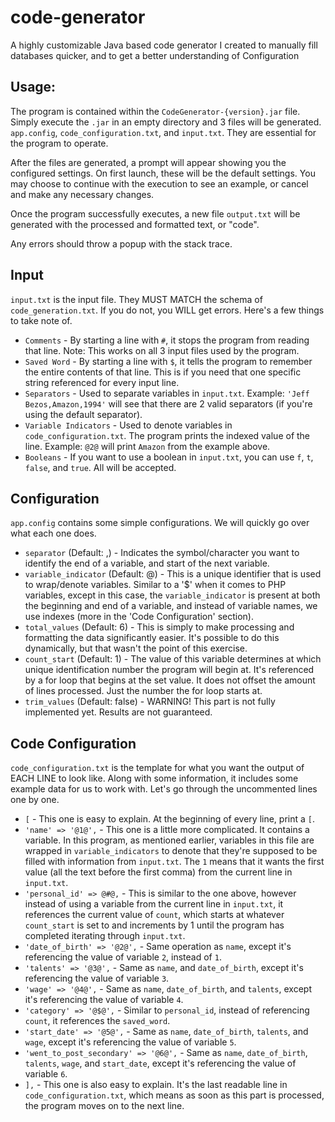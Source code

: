 # code-generator
A highly customizable Java based code generator I created to manually fill databases quicker, and to get a better understanding of Configuration

## Usage:

The program is contained within the `CodeGenerator-{version}.jar` file. Simply execute the `.jar` in an empty directory
and 3 files will be generated. `app.config`, `code_configuration.txt`, and `input.txt`. They are essential for the program to operate.

After the files are generated, a prompt will appear showing you the configured settings. On first launch, these will be the default settings. You may choose to continue with the execution to see an example, or cancel and make any necessary changes. 

Once the program successfully executes, a new file `output.txt` will be generated with the processed and formatted text, or "code".

Any errors should throw a popup with the stack trace.

## Input
`input.txt` is the input file. They MUST MATCH the schema of `code_generation.txt`. If you do not, you WILL get errors. Here's a few things to take note of.
* `Comments` - By starting a line with `#`, it stops the program from reading that line. Note: This works on all 3 input files used by the program.
* `Saved Word` - By starting a line with `$`, it tells the program to remember the entire contents of that line. This is if you need that one specific string referenced for every input line.
* `Separators` - Used to separate variables in `input.txt`. Example: `'Jeff Bezos,Amazon,1994'` will see that there are 2 valid separators (if you're using the default separator).
* `Variable Indicators` - Used to denote variables in `code_configuration.txt`. The program prints the indexed value of the line. Example: `@2@` will print `Amazon` from the example above.
* `Booleans` - If you want to use a boolean in `input.txt`, you can use `f`, `t`, `false`, and `true`. All will be accepted.


## Configuration 
`app.config` contains some simple configurations. We will quickly go over what each one does.
* `separator` (Default: ,) - Indicates the symbol/character you want to identify the end of a variable, and start of the next variable.
* `variable_indicator` (Default: @) - This is a unique identifier that is used to wrap/denote variables. Similar to a '$' when it comes to PHP variables, except in this case, the `variable_indicator` is present at both the beginning and end of a variable, and instead of variable names, we use indexes (more in the 'Code Configuration' section).
* `total_values` (Default: 6) - This is simply to make processing and formatting the data significantly easier. It's possible to do this dynamically, but that wasn't the point of this exercise.
* `count_start` (Default: 1) - The value of this variable determines at which unique identification number the program will begin at. It's referenced by a for loop that begins at the set value. It does not offset the amount of lines processed. Just the number the for loop starts at.
* `trim_values` (Default: false) - WARNING! This part is not fully implemented yet. Results are not guaranteed.

## Code Configuration
`code_configuration.txt` is the template for what you want the output of EACH LINE to look like. Along with some information, it includes some example data for us to work with. Let's go through the uncommented lines one by one.
* `[` - This one is easy to explain. At the beginning of every line, print a `[`.
* `'name' => '@1@',` - This one is a little more complicated. It contains a variable. In this program, as mentioned earlier, variables in this file are wrapped in `variable_indicators` to denote that they're supposed to be filled with information from `input.txt`. The `1` means that it wants the first value (all the text before the first comma) from the current line in `input.txt`.
* `'personal_id' => @#@,` - This is similar to the one above, however instead of using a variable from the current line in `input.txt`, it references the current value of `count`, which starts at whatever `count_start` is set to and increments by 1 until the program has completed iterating through `input.txt`.
* `'date_of_birth' => '@2@',` - Same operation as `name`, except it's referencing the value of variable `2`, instead of `1`.
* `'talents' => '@3@',` - Same as `name`, and `date_of_birth`, except it's referencing the value of variable `3`.
* `'wage' => '@4@',` - Same as `name`, `date_of_birth`, and `talents`, except it's referencing the value of variable `4`.
* `'category' => '@$@',` - Similar to `personal_id`, instead of referencing `count`, it references the `saved_word`.
* `'start_date' => '@5@',` - Same as `name`, `date_of_birth`, `talents`, and `wage`, except it's referencing the value of variable `5`.
* `'went_to_post_secondary' => '@6@',` - Same as `name`, `date_of_birth`, `talents`, `wage`, and `start_date`, except it's referencing the value of variable `6`.
* `],` - This one is also easy to explain. It's the last readable line in `code_configuration.txt`, which means as soon as this part is processed, the program moves on to the next line.
